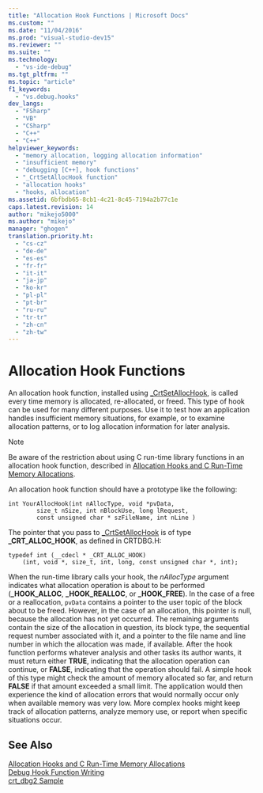```yaml
---
title: "Allocation Hook Functions | Microsoft Docs"
ms.custom: ""
ms.date: "11/04/2016"
ms.prod: "visual-studio-dev15"
ms.reviewer: ""
ms.suite: ""
ms.technology: 
  - "vs-ide-debug"
ms.tgt_pltfrm: ""
ms.topic: "article"
f1_keywords: 
  - "vs.debug.hooks"
dev_langs: 
  - "FSharp"
  - "VB"
  - "CSharp"
  - "C++"
  - "C++"
helpviewer_keywords: 
  - "memory allocation, logging allocation information"
  - "insufficient memory"
  - "debugging [C++], hook functions"
  - "_CrtSetAllocHook function"
  - "allocation hooks"
  - "hooks, allocation"
ms.assetid: 6bfbdb65-8cb1-4c21-8c45-7194a2b77c1e
caps.latest.revision: 14
author: "mikejo5000"
ms.author: "mikejo"
manager: "ghogen"
translation.priority.ht: 
  - "cs-cz"
  - "de-de"
  - "es-es"
  - "fr-fr"
  - "it-it"
  - "ja-jp"
  - "ko-kr"
  - "pl-pl"
  - "pt-br"
  - "ru-ru"
  - "tr-tr"
  - "zh-cn"
  - "zh-tw"
---
```

# Allocation Hook Functions
An allocation hook function, installed using [_CrtSetAllocHook](/visual-cpp/c-runtime-library/reference/crtsetallochook), is called every time memory is allocated, re-allocated, or freed. This type of hook can be used for many different purposes. Use it to test how an application handles insufficient memory situations, for example, or to examine allocation patterns, or to log allocation information for later analysis.  
  
> [!NOTE]
>  Be aware of the restriction about using C run-time library functions in an allocation hook function, described in [Allocation Hooks and C Run-Time Memory Allocations](../debugger/allocation-hooks-and-c-run-time-memory-allocations.md).  
  
 An allocation hook function should have a prototype like the following:  
  
```  
int YourAllocHook(int nAllocType, void *pvData,  
        size_t nSize, int nBlockUse, long lRequest,  
        const unsigned char * szFileName, int nLine )  
```  
  
 The pointer that you pass to [_CrtSetAllocHook](/visual-cpp/c-runtime-library/reference/crtsetallochook) is of type **_CRT_ALLOC_HOOK**, as defined in CRTDBG.H:  
  
```  
typedef int (__cdecl * _CRT_ALLOC_HOOK)  
    (int, void *, size_t, int, long, const unsigned char *, int);  
```  
  
 When the run-time library calls your hook, the *nAllocType* argument indicates what allocation operation is about to be performed (**_HOOK_ALLOC**, **_HOOK_REALLOC**, or **_HOOK_FREE**). In the case of a free or a reallocation, `pvData` contains a pointer to the user topic of the block about to be freed. However, in the case of an allocation, this pointer is null, because the allocation has not yet occurred. The remaining arguments contain the size of the allocation in question, its block type, the sequential request number associated with it, and a pointer to the file name and line number in which the allocation was made, if available. After the hook function performs whatever analysis and other tasks its author wants, it must return either **TRUE**, indicating that the allocation operation can continue, or **FALSE**, indicating that the operation should fail. A simple hook of this type might check the amount of memory allocated so far, and return **FALSE** if that amount exceeded a small limit. The application would then experience the kind of allocation errors that would normally occur only when available memory was very low. More complex hooks might keep track of allocation patterns, analyze memory use, or report when specific situations occur.  
  
## See Also  
 [Allocation Hooks and C Run-Time Memory Allocations](../debugger/allocation-hooks-and-c-run-time-memory-allocations.md)   
 [Debug Hook Function Writing](../debugger/debug-hook-function-writing.md)   
 [crt_dbg2 Sample](http://msdn.microsoft.com/en-us/21e1346a-6a17-4f57-b275-c76813089167)